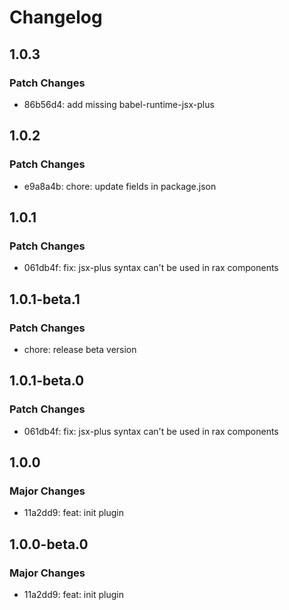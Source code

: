 # Changelog

## 1.0.3

### Patch Changes

- 86b56d4: add missing babel-runtime-jsx-plus

## 1.0.2

### Patch Changes

- e9a8a4b: chore: update fields in package.json

## 1.0.1

### Patch Changes

- 061db4f: fix: jsx-plus syntax can't be used in rax components

## 1.0.1-beta.1

### Patch Changes

- chore: release beta version

## 1.0.1-beta.0

### Patch Changes

- 061db4f: fix: jsx-plus syntax can't be used in rax components

## 1.0.0

### Major Changes

- 11a2dd9: feat: init plugin

## 1.0.0-beta.0

### Major Changes

- 11a2dd9: feat: init plugin
